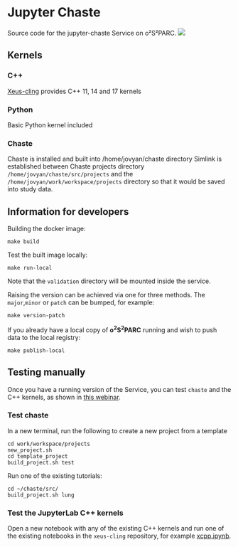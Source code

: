 # Jupyter Chaste
Source code for the jupyter-chaste Service on o²S²PARC.
![](http://www.cs.ox.ac.uk/chaste/figs/chaste-240x298.jpg)

## Kernels

### C++
[Xeus-cling](https://github.com/jupyter-xeus/xeus-cling) provides C++ 11, 14 and 17 kernels

### Python
Basic Python kernel included 

### Chaste
Chaste is installed and built into /home/jovyan/chaste directory
Simlink is established between Chaste projects directory ```/home/jovyan/chaste/src/projects``` and the ```/home/jovyan/work/workspace/projects``` directory so that it would be saved into study data. 

## Information for developers

Building the docker image:

```shell
make build
```


Test the built image locally:

```shell
make run-local
```
Note that the `validation` directory will be mounted inside the service.


Raising the version can be achieved via one for three methods. The `major`,`minor` or `patch` can be bumped, for example:

```shell
make version-patch
```

If you already have a local copy of **o<sup>2</sup>S<sup>2</sup>PARC** running and wish to push data to the local registry:

```shell
make publish-local
```

## Testing manually
Once you have a running version of the Service, you can test `chaste` and the C++ kernels, as shown in [this webinar](https://www.youtube.com/watch?v=k5IdkY4yxW4&t=1474s). 

### Test chaste
In a new terminal, run the following to create a new project from a template
```shell
cd work/workspace/projects
new_project.sh
cd template_project
build_project.sh test
```

Run one of the existing tutorials:
```
cd ~/chaste/src/
build_project.sh lung
```
### Test the JupyterLab C++ kernels
Open a new notebook with any of the existing C++ kernels and run one of the existing notebooks in the `xeus-cling` repository, for example [xcpp.ipynb](https://github.com/jupyter-xeus/xeus-cling/blob/main/notebooks/xcpp.ipynb).


